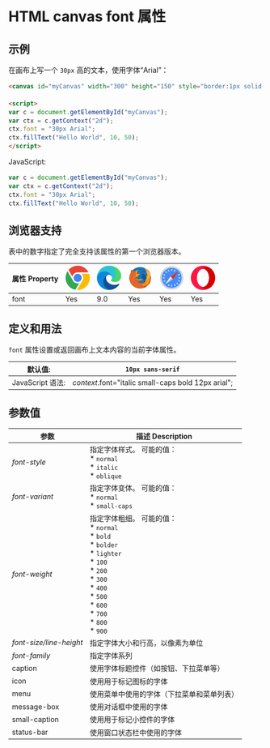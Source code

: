 HTML canvas font 属性
===

## 示例

在画布上写一个 `30px` 高的文本，使用字体“Arial”：

```html idoc:preview:iframe
<canvas id="myCanvas" width="300" height="150" style="border:1px solid #d3d3d3;">您的浏览器不支持 HTML5 canvas 标签。</canvas>

<script>
var c = document.getElementById("myCanvas");
var ctx = c.getContext("2d");
ctx.font = "30px Arial";
ctx.fillText("Hello World", 10, 50);
</script>
```

JavaScript:

```js
var c = document.getElementById("myCanvas");
var ctx = c.getContext("2d");
ctx.font = "30px Arial";
ctx.fillText("Hello World", 10, 50);
```

## 浏览器支持

表中的数字指定了完全支持该属性的第一个浏览器版本。

| 属性 Property | ![chrome][1] | ![edge][2] | ![firefox][3] | ![safari][4] | ![opera][5] |
| ------- | --- | --- | --- | --- | --- |
| font     | Yes | 9.0 | Yes | Yes | Yes |
<!--rehype:style=width: 100%; display: inline-table;-->

## 定义和用法

`font` 属性设置或返回画布上文本内容的当前字体属性。

| 默认值: | `10px sans-serif` |
| ----- | ----- |
| JavaScript 语法: | *context*.font="italic small-caps bold 12px arial"; |
<!--rehype:style=width: 100%; display: inline-table;-->

## 参数值

| 参数 | 描述 Description |
| ----- | ----- |
| *font-style* | 指定字体样式。 可能的值：<br>* `normal` <br>* `italic` <br>* `oblique` | 
| *font-variant* | 指定字体变体。 可能的值：<br>* `normal` <br>* `small-caps` | 
| *font-weight* | 指定字体粗细。 可能的值：<br>* `normal` <br>* `bold` <br>* `bolder` <br>* `lighter` <br>* `100` <br>* `200` <br>* `300` <br>* `400` <br>* `500` <br>* `600` <br>* `700` <br>* `800` <br>* `900` | 
| *font-size/line-height* | 指定字体大小和行高，以像素为单位 | 
| *font-family*           | 指定字体系列 | 
| caption                 | 使用字体标题控件（如按钮、下拉菜单等） | 
| icon                    | 使用用于标记图标的字体 | 
| menu                    | 使用菜单中使用的字体（下拉菜单和菜单列表） | 
| message-box             | 使用对话框中使用的字体 | 
| small-caption           | 使用用于标记小控件的字体 | 
| status-bar              | 使用窗口状态栏中使用的字体 | 
<!--rehype:style=width: 100%; display: inline-table;-->


[1]: ../assets/chrome.svg
[2]: ../assets/edge.svg
[3]: ../assets/firefox.svg
[4]: ../assets/safari.svg
[5]: ../assets/opera.svg